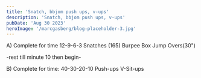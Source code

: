 ```yaml
---
title: 'Snatch, bbjom push ups, v-ups'
description: 'Snatch, bbjom push ups, v-ups'
pubDate: 'Aug 30 2023'
heroImage: '/marcgasberg/blog-placeholder-3.jpg'
---
```

A) Complete for time
12-9-6-3 
Snatches (165)
Burpee Box Jump Overs(30")

-rest till minute 10 then begin-

B) Complete for time:
40-30-20-10 
Push-ups 
V-Sit-ups
